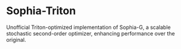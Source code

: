 # Sophia-Triton
Unofficial Triton-optimized implementation of Sophia-G, a scalable stochastic second-order optimizer, enhancing performance over the original.
